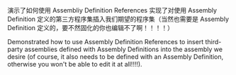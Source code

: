 
演示了如何使用 Assembliy Definition References 实现了对使用 Assembly Definition 定义的第三方程序集插入我们期望的程序集（当然也需要是 Assembly Definition 定义的，要不然固化的你也编辑不了啊！！！！）

Demonstrated how to use Assembly Definition References to insert third-party assemblies defined with Assembly Definitions into the assembly we desire (of course, it also needs to be defined with an Assembly Definition, otherwise you won't be able to edit it at all!!!!).

